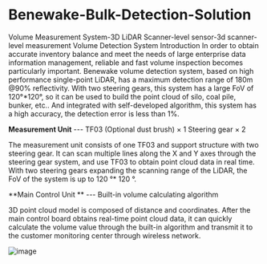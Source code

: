 # Benewake-Bulk-Detection-Solution
Volume Measurement System-3D LiDAR Scanner-level sensor-3d scanner-level measurement
Volume Detection System Introduction
In order to obtain accurate inventory balance and meet the needs of large enterprise data information management, reliable and fast volume inspection becomes particularly important. Benewake volume detection system, based on high performance single-point LiDAR, has a maximum detection range of 180m @90% reflectivity. With two steering gears, this system has a large FoV of 120°*120°, so it can be used to build the point cloud of silo, coal pile, bunker, etc.. And integrated with self-developed algorithm, this system has a high accuracy, the detection error is less than 1%. 


**Measurement Unit** --- TF03 (Optional dust brush) × 1  Steering gear × 2

The measurement unit consists of one TF03 and support structure with two steering gear. It can scan multiple lines along the X and Y axes through the steering gear system, and use TF03 to obtain point cloud data in real time. With two steering gears expanding the scanning range of the LiDAR, the FoV of the system is up to 120 °* 120 °. 


**Main Control Unit ** --- Built-in volume calculating algorithm

3D point cloud model is composed of distance and coordinates. After the main control board obtains real-time point cloud data, it can quickly calculate the volume value through the built-in algorithm and transmit it to the customer monitoring center through wireless network.



![image](https://user-images.githubusercontent.com/92208041/149741770-3ae66a74-a780-4454-893a-12de9f203049.png)


